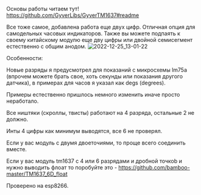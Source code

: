 Основы работы читаем тут! https://github.com/GyverLibs/GyverTM1637#readme

Все тоже самое, добавлена работа еще двух цифр. Отличная опция для самодельных часовых индикаторов. Также вы можете подпаять к своему китайскому модулю еще дву цифры или двойной семисегмент естественно с общим анодом.
![2022-12-25_13-01-22](https://user-images.githubusercontent.com/81521477/209787767-5a4e231b-c0ad-41c2-912a-146e05808b18.png)

Особенности:

Новые разряды я предусмотрел для показаний с микросхемы lm75a (впрочем можете брать свое, хоть секунды или показания другого датчика), в примерах для часов я указал как degs (degrees). 

Примеры естественно пришлось немного изменить иначе просто неработало.

Все ништяки (скроллы, твисты) работают на 4 разряда, остальные 2 не должно.

Инты 4 цифры как минимум выводятся, все 6 не проверял.

Если у вас модуль с двумя двоеточиями, то проще всего соединить вместе. 

Если у вас модуль tm1637 с 4 или 6 разрядами и дробной точкоb и нужно выводить флоат то поробуйте это - https://github.com/bamboo-master/TM1637_6D_float

Проверено на esp8266.
